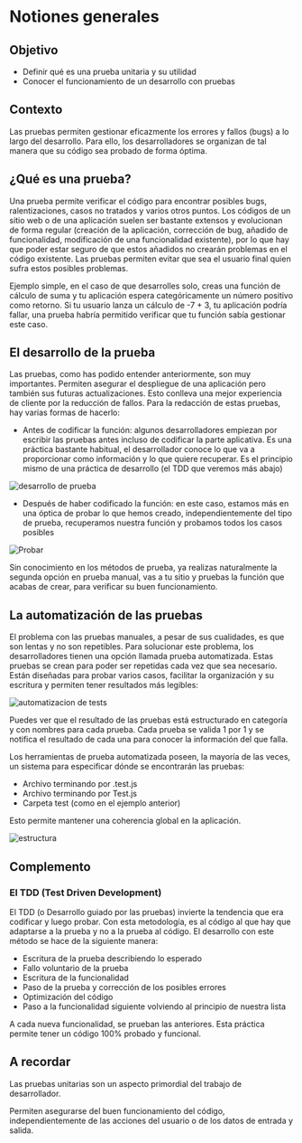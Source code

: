 # Notiones generales

## Objetivo

- Definir qué es una prueba unitaria y su utilidad
- Conocer el funcionamiento de un desarrollo con pruebas

## Contexto

Las pruebas permiten gestionar eficazmente los errores y fallos (bugs) a lo largo del desarrollo. Para ello, los desarrolladores se organizan de tal manera que su código sea probado de forma óptima.

## ¿Qué es una prueba?

Una prueba permite verificar el código para encontrar posibles bugs, ralentizaciones, casos no tratados y varios otros puntos. Los códigos de un sitio web o de una aplicación suelen ser bastante extensos y evolucionan de forma regular (creación de la aplicación, corrección de bug, añadido de funcionalidad, modificación de una funcionalidad existente), por lo que hay que poder estar seguro de que estos añadidos no crearán problemas en el código existente. Las pruebas permiten evitar que sea el usuario final quien sufra estos posibles problemas.

Ejemplo simple, en el caso de que desarrolles solo, creas una función de cálculo de suma y tu aplicación espera categóricamente un número positivo como retorno. Si tu usuario lanza un cálculo de -7 + 3, tu aplicación podría fallar, una prueba habría permitido verificar que tu función sabía gestionar este caso.

## El desarrollo de la prueba

Las pruebas, como has podido entender anteriormente, son muy importantes. Permiten asegurar el despliegue de una aplicación pero también sus futuras actualizaciones. Esto conlleva una mejor experiencia de cliente por la reducción de fallos. Para la redacción de estas pruebas, hay varias formas de hacerlo:

- Antes de codificar la función: algunos desarrolladores empiezan por escribir las pruebas antes incluso de codificar la parte aplicativa. Es una práctica bastante habitual, el desarrollador conoce lo que va a proporcionar como información y lo que quiere recuperar. Es el principio mismo de una práctica de desarrollo (el TDD que veremos más abajo)

![desarrollo de prueba](./02-Nocion-general/img/Image1-Notions_1.png)

- Después de haber codificado la función: en este caso, estamos más en una óptica de probar lo que hemos creado, independientemente del tipo de prueba, recuperamos nuestra función y probamos todos los casos posibles

![Probar](./02-Nocion-general/img/Image2-Notions_1.png)

Sin conocimiento en los métodos de prueba, ya realizas naturalmente la segunda opción en prueba manual, vas a tu sitio y pruebas la función que acabas de crear, para verificar su buen funcionamiento.

## La automatización de las pruebas

El problema con las pruebas manuales, a pesar de sus cualidades, es que son lentas y no son repetibles. Para solucionar este problema, los desarrolladores tienen una opción llamada prueba automatizada. Estas pruebas se crean para poder ser repetidas cada vez que sea necesario. Están diseñadas para probar varios casos, facilitar la organización y su escritura y permiten tener resultados más legibles:

![automatizacion de tests](./02-Nocion-general/img/Image3-Notions.png)

Puedes ver que el resultado de las pruebas está estructurado en categoría y con nombres para cada prueba. Cada prueba se valida 1 por 1 y se notifica el resultado de cada una para conocer la información del que falla.

Los herramientas de prueba automatizada poseen, la mayoría de las veces, un sistema para especificar dónde se encontrarán las pruebas:

- Archivo terminando por <Nombre del archivo>.test.js
- Archivo terminando por <Nombre del archivo>Test.js
- Carpeta test (como en el ejemplo anterior)

Esto permite mantener una coherencia global en la aplicación.

![estructura](./02-Nocion-general/img/Image5-Notions.png)

## Complemento

### El TDD (Test Driven Development)

El TDD (o Desarrollo guiado por las pruebas) invierte la tendencia que era codificar y luego probar. Con esta metodología, es al código al que hay que adaptarse a la prueba y no a la prueba al código. El desarrollo con este método se hace de la siguiente manera:

- Escritura de la prueba describiendo lo esperado
- Fallo voluntario de la prueba
- Escritura de la funcionalidad
- Paso de la prueba y corrección de los posibles errores
- Optimización del código
- Paso a la funcionalidad siguiente volviendo al principio de nuestra lista

A cada nueva funcionalidad, se prueban las anteriores. Esta práctica permite tener un código 100% probado y funcional.

## A recordar

Las pruebas unitarias son un aspecto primordial del trabajo de desarrollador.

Permiten asegurarse del buen funcionamiento del código, independientemente de las acciones del usuario o de los datos de entrada y salida.